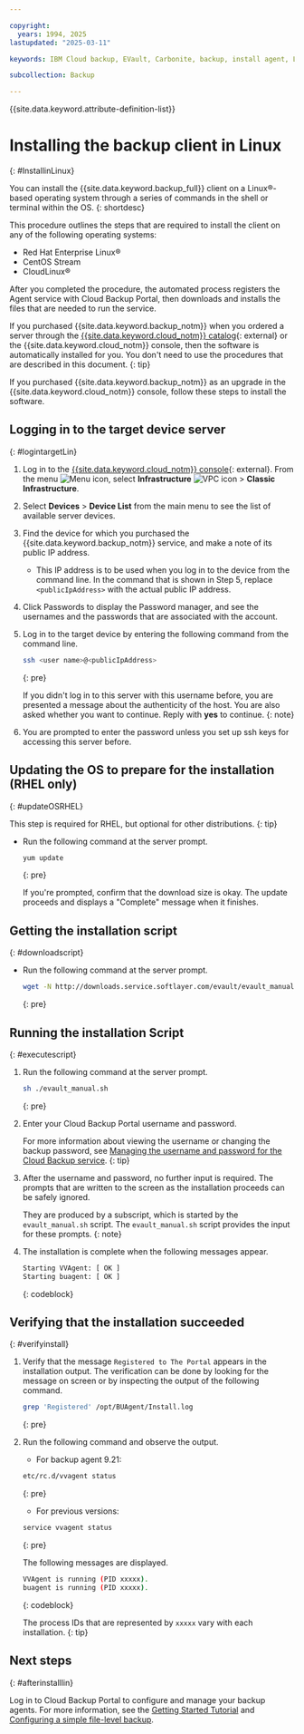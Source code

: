 ```yaml
---

copyright:
  years: 1994, 2025
lastupdated: "2025-03-11"

keywords: IBM Cloud backup, EVault, Carbonite, backup, install agent, Linux

subcollection: Backup

---
```

{{site.data.keyword.attribute-definition-list}}

# Installing the backup client in Linux
{: #InstallinLinux}

You can install the {{site.data.keyword.backup_full}} client on a Linux&reg;-based operating system through a series of commands in the shell or terminal within the OS.
{: shortdesc}

This procedure outlines the steps that are required to install the client on any of the following operating systems:
* Red Hat Enterprise Linux&reg;
* CentOS Stream
* CloudLinux&reg;

After you completed the procedure, the automated process registers the Agent service with Cloud Backup Portal, then downloads and installs the files that are needed to run the service.

If you purchased {{site.data.keyword.backup_notm}} when you ordered a server through the [{{site.data.keyword.cloud_notm}} catalog](/catalog){: external} or the {{site.data.keyword.cloud_notm}} console, then the software is automatically installed for you. You don't need to use the procedures that are described in this document.
{: tip}

If you purchased {{site.data.keyword.backup_notm}} as an upgrade in the {{site.data.keyword.cloud_notm}} console, follow these steps to install the software.

## Logging in to the target device server
{: #logintargetLin}

1. Log in to the [{{site.data.keyword.cloud_notm}} console](/login){: external}. From the menu ![Menu icon](../icons/icon_hamburger.svg "Menu"), select **Infrastructure**  ![VPC icon](../icons/vpc.svg) > **Classic Infrastructure**.
2. Select **Devices** > **Device List** from the main menu to see the list of available server devices.
3. Find the device for which you purchased the {{site.data.keyword.backup_notm}} service, and make a note of its public IP address.
   - This IP address is to be used when you log in to the device from the command line. In the command that is shown in Step 5, replace `<publicIpAddress>` with the actual public IP address.
4. Click Passwords to display the Password manager, and see the usernames and the passwords that are associated with the account.
5. Log in to the target device by entering the following command from the command line.
    ```sh
    ssh <user name>@<publicIpAddress>
    ```
    {: pre}

    If you didn't log in to this server with this username before, you are presented a message about the authenticity of the host. You are also asked whether you want to continue. Reply with **yes** to continue.
    {: note}

6. You are prompted to enter the password unless you set up ssh keys for accessing this server before.

## Updating the OS to prepare for the installation (RHEL only)
{: #updateOSRHEL}

This step is required for RHEL, but optional for other distributions.
{: tip}

- Run the following command at the server prompt.
   ```sh
   yum update
   ```
   {: pre}

   If you're prompted, confirm that the download size is okay. The update proceeds and displays a "Complete" message when it finishes.

## Getting the installation script
{: #downloadscript}

- Run the following command at the server prompt.
   ```sh
   wget -N http://downloads.service.softlayer.com/evault/evault_manual.sh
   ```
   {: pre}

## Running the installation Script
{: #executescript}

1. Run the following command at the server prompt.
   ```sh
   sh ./evault_manual.sh
   ```
   {: pre}

2. Enter your Cloud Backup Portal username and password.

    For more information about viewing the username or changing the backup password, see [Managing the username and password for the Cloud Backup service](/docs/Backup?topic=Backup-changePassword).
    {: tip}

3. After the username and password, no further input is required. The prompts that are written to the screen as the installation proceeds can be safely ignored.

    They are produced by a subscript, which is started by the `evault_manual.sh` script. The `evault_manual.sh` script provides the input for these prompts.
    {: note}

4. The installation is complete when the following messages appear.

    ```sh
    Starting VVAgent: [ OK ]
    Starting buagent: [ OK ]
    ```
    {: codeblock}

## Verifying that the installation succeeded
{: #verifyinstall}

1. Verify that the message `Registered to The Portal` appears in the installation output. The verification can be done by looking for the message on screen or by inspecting the output of the following command.
    ```sh
    grep 'Registered' /opt/BUAgent/Install.log
    ```
    {: pre}

2. Run the following command and observe the output.
    - For backup agent 9.21:

    ```sh
    etc/rc.d/vvagent status
    ```
    {: pre}

    - For previous versions:

    ```sh
    service vvagent status
    ```
    {: pre}

    The following messages are displayed.
    ```sh
    VVAgent is running (PID xxxxx).
    buagent is running (PID xxxxx).
    ```
    {: codeblock}

   The process IDs that are represented by `xxxxx` vary with each installation.
   {: tip}

## Next steps
{: #afterinstalllin}

Log in to Cloud Backup Portal to configure and manage your backup agents. For more information, see the [Getting Started Tutorial](/docs/Backup?topic=Backup-getting-started#getting-started) and [Configuring a simple file-level backup](/docs/Backup?topic=Backup-configureFileBackup).
